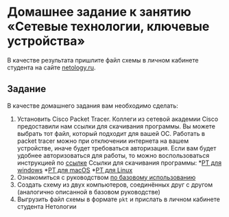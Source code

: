 # Домашнее задание к занятию «Сетевые технологии, ключевые устройства»

В качестве результата пришлите файл схемы в личном кабинете студента на сайте [netology.ru](https://netology.ru).

## Задание

В качестве домашнего задания вам необходимо сделать:
1. Установить Cisco Packet Tracer. Коллеги из сетевой академии Cisco предоставили нам ссылки для скачивания программы. Вы можете выбрать тот файл, который подходит для вашей ОС. Работать в packet tracer можно при отключении интернета на вашем устройстве, иначе будет требоваться авторизация.
Если вам будет удобнее авторизоваться для работы, то можно воспользоваться инструкцией по [ссылке](https://docs.google.com/document/d/1zZSrFXgMaSUWx5_I6xY8S1I8DGtCnEhkLbZPcxE68b8/edit)
Ссылки для скачивания программы:
*[PT для windows](https://disk.yandex.ru/d/SdBaqlDc012UYA)
*[PT для macOS](https://disk.yandex.ru/d/jwvB6MfZyPZ5sw)
*[PT для Linux](https://disk.yandex.ru/d/dU9AL1YstQzFGg)
1. Ознакомиться с руководством [по базовому использованию](basics.md)
1. Создать схему из двух компьютеров, соединённых друг с другом (аналогично описанной в базовом руководстве)
1. Выгрузить файл схемы в формате `pkt` и прислать в личном кабинете студента Нетологии
